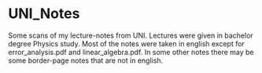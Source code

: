 # UNI_Notes

Some scans of my lecture-notes from UNI. 
Lectures were given in bachelor degree Physics study.
Most of the notes were taken in english except for error_analysis.pdf and linear_algebra.pdf.
In some other notes there may be some border-page notes that are not in english.
